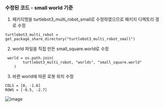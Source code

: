 ### 수정된 코드 - small world 기준

1. 패키지명을 turtlebot3_multi_robot_small로 수정하였으므로 패키지 디렉토리 경로 수정
```
turtlebot3_multi_robot = get_package_share_directory("turtlebot3_multi_robot_small")
```

2. world 파일을 직접 만든 small_square.world로 수정
```
 world = os.path.join(
        turtlebot3_multi_robot, "worlds", "small_square.world"
    )
```

3. 바뀐 world에 따른 로봇 위치 수정
```
COLS = [0, -1.6]
ROWS = [-0.5, -2.7]
```
![image](https://github.com/user-attachments/assets/ee7839e4-1af9-4574-abfb-d5784e7bcbc3)

